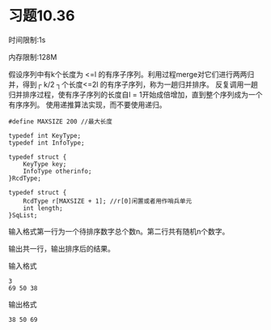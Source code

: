 # 习题10.36

时间限制:1s

内存限制:128M

假设序列中有k个长度为 <=l 的有序子序列。利用过程merge对它们进行两两归并，得到┌ k/2 ┐个长度<=2l 的有序子序列，称为一趟归并排序。 反复调用一趟归并排序过程，使有序子序列的长度自l = 1开始成倍增加，直到整个序列成为一个有序序列。 使用递推算法实现，而不要使用递归。

    #define MAXSIZE 200 //最大长度

    typedef int KeyType;
    typedef int InfoType;

    typedef struct {
        KeyType key;
        InfoType otherinfo;
    }RcdType;

    typedef struct {
        RcdType r[MAXSIZE + 1]; //r[0]闲置或者用作哨兵单元
        int length;
    }SqList;
    
输入格式第一行为一个待排序数字总个数n。第二行共有随机n个数字。

输出共一行，输出排序后的结果。

输入格式

    3
    69 50 38
    
输出格式

    38 50 69
